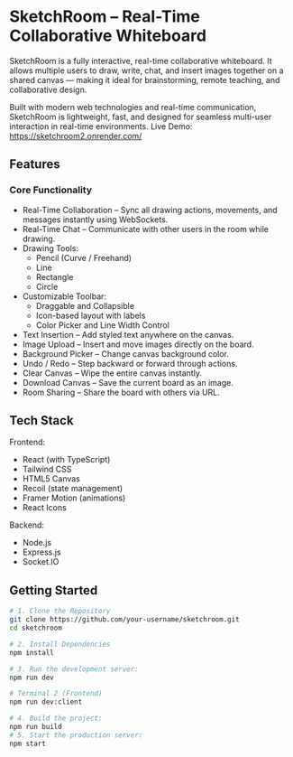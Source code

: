 # SketchRoom – Real-Time Collaborative Whiteboard

SketchRoom is a fully interactive, real-time collaborative whiteboard. It allows multiple users to draw, write, chat, and insert images together on a shared canvas — making it ideal for brainstorming, remote teaching, and collaborative design.

Built with modern web technologies and real-time communication, SketchRoom is lightweight, fast, and designed for seamless multi-user interaction in real-time environments.
Live Demo: https://sketchroom2.onrender.com/
## Features

### Core Functionality

- Real-Time Collaboration – Sync all drawing actions, movements, and messages instantly using WebSockets.
- Real-Time Chat – Communicate with other users in the room while drawing.
- Drawing Tools:
  - Pencil (Curve / Freehand)
  - Line
  - Rectangle
  - Circle
- Customizable Toolbar:
  - Draggable and Collapsible
  - Icon-based layout with labels
  - Color Picker and Line Width Control
- Text Insertion – Add styled text anywhere on the canvas.
- Image Upload – Insert and move images directly on the board.
- Background Picker – Change canvas background color.
- Undo / Redo – Step backward or forward through actions.
- Clear Canvas – Wipe the entire canvas instantly.
- Download Canvas – Save the current board as an image.
- Room Sharing – Share the board with others via URL.

## Tech Stack

Frontend:
- React (with TypeScript)
- Tailwind CSS
- HTML5 Canvas
- Recoil (state management)
- Framer Motion (animations)
- React Icons

Backend:
- Node.js
- Express.js
- Socket.IO

## Getting Started

```bash
# 1. Clone the Repository
git clone https://github.com/your-username/sketchroom.git
cd sketchroom

# 2. Install Dependencies
npm install

# 3. Run the development server:
npm run dev

# Terminal 2 (Frontend)
npm run dev:client

# 4. Build the project:
npm run build
# 5. Start the production server:
npm start
